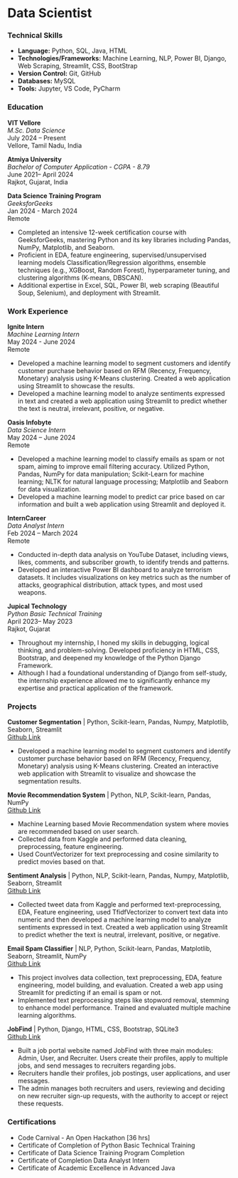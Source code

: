 # Data Scientist

### Technical Skills
- **Language:** Python, SQL, Java, HTML
- **Technologies/Frameworks:** Machine Learning, NLP, Power BI, Django, Web Scraping, Streamlit, CSS, BootStrap
- **Version Control:** Git, GitHub
- **Databases:** MySQL
- **Tools:** Jupyter, VS Code, PyCharm

### Education
**VIT Vellore**<br>
*M.Sc. Data Science*<br>
July 2024 – Present<br>
Vellore, Tamil Nadu, India

**Atmiya University**<br>
*Bachelor of Computer Application - CGPA - 8.79*<br>
June 2021– April 2024<br>
Rajkot, Gujarat, India

**Data Science Training Program**<br>
*GeeksforGeeks*<br>
Jan 2024 - March 2024<br>
Remote
- Completed an intensive 12-week certification course with GeeksforGeeks, mastering Python and its key libraries including Pandas, NumPy, Matplotlib, and Seaborn.
- Proficient in EDA, feature engineering, supervised/unsupervised learning models Classification/Regression algorithms, ensemble techniques (e.g., XGBoost, Random Forest), hyperparameter tuning, and clustering algorithms (K-means, DBSCAN).
- Additional expertise in Excel, SQL, Power BI, web scraping (Beautiful Soup, Selenium), and deployment with Streamlit.

### Work Experience
**Ignite Intern**<br>
*Machine Learning Intern*<br>
May 2024 - June 2024<br>
Remote
- Developed a machine learning model to segment customers and identify customer purchase behavior based on RFM (Recency, Frequency, Monetary) analysis using K-Means clustering. Created a web application using Streamlit to showcase the results.
- Developed a machine learning model to analyze sentiments expressed in text and created a web application using Streamlit to predict whether the text is neutral, irrelevant, positive, or negative.

**Oasis Infobyte**<br>
*Data Science Intern*<br>
May 2024 – June 2024<br>
Remote
- Developed a machine learning model to classify emails as spam or not spam, aiming to improve email filtering accuracy. Utilized Python, Pandas, NumPy for data manipulation; Scikit-Learn for machine learning; NLTK for natural language processing; Matplotlib and Seaborn for data visualization.
- Developed a machine learning model to predict car price based on car information and built a web application using Streamlit and deployed it.

**InternCareer**<br>
*Data Analyst Intern*<br>
Feb 2024 – March 2024<br>
Remote
- Conducted in-depth data analysis on YouTube Dataset, including views, likes, comments, and subscriber growth, to identify trends and patterns.
- Developed an interactive Power BI dashboard to analyze terrorism datasets. It includes visualizations on key metrics such as the number of attacks, geographical distribution, attack types, and most used weapons.

**Jupical Technology**<br>
*Python Basic Technical Training*<br>
April 2023– May 2023<br>
Rajkot, Gujarat
- Throughout my internship, I honed my skills in debugging, logical thinking, and problem-solving. Developed proficiency in HTML, CSS, Bootstrap, and deepened my knowledge of the Python Django Framework.
- Although I had a foundational understanding of Django from self-study, the internship experience allowed me to significantly enhance my expertise and practical application of the framework.

### Projects
**Customer Segmentation** | Python, Scikit-learn, Pandas, Numpy, Matplotlib, Seaborn, Streamlit<br>
[Github Link](https://github.com/gauravbosamiya/Ignite-ML-Intern-Customer-Segmentation-Analysis-with-RFM-and-KMeans-Clustering)
- Developed a machine learning model to segment customers and identify customer purchase behavior based on RFM (Recency, Frequency, Monetary) analysis using K-Means clustering. Created an interactive web application with Streamlit to visualize and showcase the segmentation results.

**Movie Recommendation System** | Python, NLP, Scikit-learn, Pandas, NumPy<br>
[Github Link](https://github.com/gauravbosamiya/Movie-Recommendation-System)
- Machine Learning based Movie Recommendation system where movies are recommended based on user search.
- Collected data from Kaggle and performed data cleaning, preprocessing, feature engineering.
- Used CountVectorizer for text preprocessing and cosine similarity to predict movies based on that.

**Sentiment Analysis** | Python, NLP, Scikit-learn, Pandas, Numpy, Matplotlib, Seaborn, Streamlit<br>
[Github Link](https://github.com/gauravbosamiya/Ignite-ML-Intern-sentiment-analysis)
- Collected tweet data from Kaggle and performed text-preprocessing, EDA, Feature engineering, used TfidfVectorizer to convert text data into numeric and then developed a machine learning model to analyze sentiments expressed in text. Created a web application using Streamlit to predict whether the text is neutral, irrelevant, positive, or negative.

**Email Spam Classifier** | NLP, Python, Scikit-learn, Pandas, Matplotlib, Seaborn, Streamlit, NumPy<br>
[Github Link](https://github.com/gauravbosamiya/OIBSIP-email-spam-classifier)
- This project involves data collection, text preprocessing, EDA, feature engineering, model building, and evaluation. Created a web app using Streamlit for predicting if an email is spam or not.
- Implemented text preprocessing steps like stopword removal, stemming to enhance model performance. Trained and evaluated multiple machine learning algorithms.

**JobFind** | Python, Django, HTML, CSS, Bootstrap, SQLite3<br>
[Github Link](https://github.com/gauravbosamiya/job-portal-website-using-django)
- Built a job portal website named JobFind with three main modules: Admin, User, and Recruiter. Users create their profiles, apply to multiple jobs, and send messages to recruiters regarding jobs.
- Recruiters handle their profiles, job postings, user applications, and user messages.
- The admin manages both recruiters and users, reviewing and deciding on new recruiter sign-up requests, with the authority to accept or reject these requests.

### Certifications
- Code Carnival - An Open Hackathon [36 hrs]
- Certificate of Completion of Python Basic Technical Training
- Certificate of Data Science Training Program Completion
- Certificate of Completion Data Analyst Intern
- Certificate of Academic Excellence in Advanced Java
